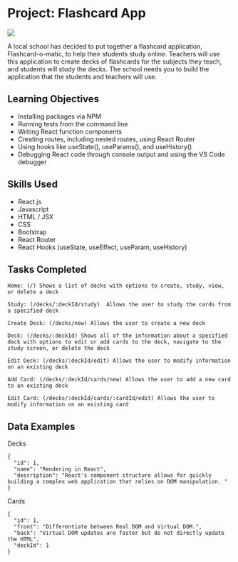 # Project: Flashcard App

<img src="https://christopherjsoriano.vercel.app/assets/img/portfolio/flashcard-o-matic.png" >

A local school has decided to put together a flashcard application, Flashcard-o-matic, to help their students study online. Teachers will use this application to create decks of flashcards for the subjects they teach, and students will study the decks. The school needs you to build the application that the students and teachers will use.
##
## Learning Objectives

- Installing packages via NPM
- Running tests from the command line
- Writing React function components
- Creating routes, including nested routes, using React Router
- Using hooks like useState(), useParams(), and useHistory()
- Debugging React code through console output and using the VS Code debugger

##
## Skills Used

- React.js
- Javascript
- HTML / JSX
- CSS
- Bootstrap
- React Router
- React Hooks (useState, useEffect, useParam, useHistory)

##
## Tasks Completed

```
Home: (/) Shows a list of decks with options to create, study, view, or delete a deck
```
```
Study: (/decks/:deckId/study)  Allows the user to study the cards from a specified deck
```
```
Create Deck: (/decks/new) Allows the user to create a new deck
```
```
Deck: (/decks/:deckId) Shows all of the information about a specified deck with options to edit or add cards to the deck, navigate to the study screen, or delete the deck
```
```
Edit Deck: (/decks/:deckId/edit) Allows the user to modify information on an existing deck
```
```
Add Card: (/decks/:deckId/cards/new) Allows the user to add a new card to an existing deck
```
```
Edit Card: (/decks/:deckId/cards/:cardId/edit) Allows the user to modify information on an existing card
```
##
## Data Examples

Decks
```
{
  "id": 1,
  "name": "Rendering in React",
  "description": "React's component structure allows for quickly building a complex web application that relies on DOM manipulation. "
}
```

Cards
```
{
  "id": 1,
  "front": "Differentiate between Real DOM and Virtual DOM.",
  "back": "Virtual DOM updates are faster but do not directly update the HTML",
  "deckId": 1
}
```

## 



